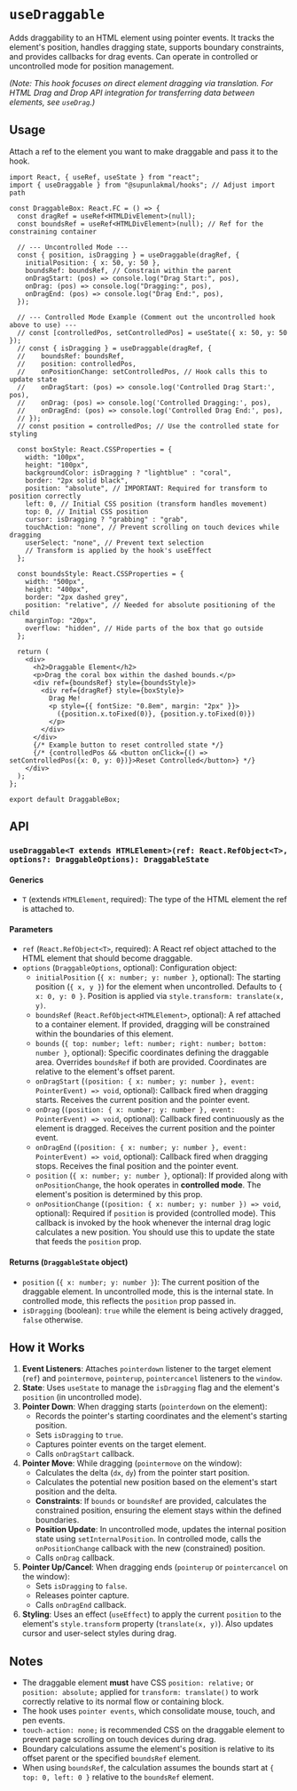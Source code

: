 # `useDraggable`

Adds draggability to an HTML element using pointer events. It tracks the element's position, handles dragging state, supports boundary constraints, and provides callbacks for drag events. Can operate in controlled or uncontrolled mode for position management.

_(Note: This hook focuses on direct element dragging via translation. For HTML Drag and Drop API integration for transferring data between elements, see `useDrag`.)_

## Usage

Attach a ref to the element you want to make draggable and pass it to the hook.

```tsx
import React, { useRef, useState } from "react";
import { useDraggable } from "@supunlakmal/hooks"; // Adjust import path

const DraggableBox: React.FC = () => {
  const dragRef = useRef<HTMLDivElement>(null);
  const boundsRef = useRef<HTMLDivElement>(null); // Ref for the constraining container

  // --- Uncontrolled Mode ---
  const { position, isDragging } = useDraggable(dragRef, {
    initialPosition: { x: 50, y: 50 },
    boundsRef: boundsRef, // Constrain within the parent
    onDragStart: (pos) => console.log("Drag Start:", pos),
    onDrag: (pos) => console.log("Dragging:", pos),
    onDragEnd: (pos) => console.log("Drag End:", pos),
  });

  // --- Controlled Mode Example (Comment out the uncontrolled hook above to use) ---
  // const [controlledPos, setControlledPos] = useState({ x: 50, y: 50 });
  // const { isDragging } = useDraggable(dragRef, {
  //    boundsRef: boundsRef,
  //    position: controlledPos,
  //    onPositionChange: setControlledPos, // Hook calls this to update state
  //    onDragStart: (pos) => console.log('Controlled Drag Start:', pos),
  //    onDrag: (pos) => console.log('Controlled Dragging:', pos),
  //    onDragEnd: (pos) => console.log('Controlled Drag End:', pos),
  // });
  // const position = controlledPos; // Use the controlled state for styling

  const boxStyle: React.CSSProperties = {
    width: "100px",
    height: "100px",
    backgroundColor: isDragging ? "lightblue" : "coral",
    border: "2px solid black",
    position: "absolute", // IMPORTANT: Required for transform to position correctly
    left: 0, // Initial CSS position (transform handles movement)
    top: 0, // Initial CSS position
    cursor: isDragging ? "grabbing" : "grab",
    touchAction: "none", // Prevent scrolling on touch devices while dragging
    userSelect: "none", // Prevent text selection
    // Transform is applied by the hook's useEffect
  };

  const boundsStyle: React.CSSProperties = {
    width: "500px",
    height: "400px",
    border: "2px dashed grey",
    position: "relative", // Needed for absolute positioning of the child
    marginTop: "20px",
    overflow: "hidden", // Hide parts of the box that go outside
  };

  return (
    <div>
      <h2>Draggable Element</h2>
      <p>Drag the coral box within the dashed bounds.</p>
      <div ref={boundsRef} style={boundsStyle}>
        <div ref={dragRef} style={boxStyle}>
          Drag Me!
          <p style={{ fontSize: "0.8em", margin: "2px" }}>
            ({position.x.toFixed(0)}, {position.y.toFixed(0)})
          </p>
        </div>
      </div>
      {/* Example button to reset controlled state */}
      {/* {controlledPos && <button onClick={() => setControlledPos({x: 0, y: 0})}>Reset Controlled</button>} */}
    </div>
  );
};

export default DraggableBox;
```

## API

### `useDraggable<T extends HTMLElement>(ref: React.RefObject<T>, options?: DraggableOptions): DraggableState`

#### Generics

- `T` (extends `HTMLElement`, required): The type of the HTML element the ref is attached to.

#### Parameters

- `ref` (`React.RefObject<T>`, required): A React ref object attached to the HTML element that should become draggable.
- `options` (`DraggableOptions`, optional): Configuration object:
  - `initialPosition` (`{ x: number; y: number }`, optional): The starting position (`{ x, y }`) for the element when uncontrolled. Defaults to `{ x: 0, y: 0 }`. Position is applied via `style.transform: translate(x, y)`.
  - `boundsRef` (`React.RefObject<HTMLElement>`, optional): A ref attached to a container element. If provided, dragging will be constrained within the boundaries of this element.
  - `bounds` (`{ top: number; left: number; right: number; bottom: number }`, optional): Specific coordinates defining the draggable area. Overrides `boundsRef` if both are provided. Coordinates are relative to the element's offset parent.
  - `onDragStart` (`(position: { x: number; y: number }, event: PointerEvent) => void`, optional): Callback fired when dragging starts. Receives the current position and the pointer event.
  - `onDrag` (`(position: { x: number; y: number }, event: PointerEvent) => void`, optional): Callback fired continuously as the element is dragged. Receives the current position and the pointer event.
  - `onDragEnd` (`(position: { x: number; y: number }, event: PointerEvent) => void`, optional): Callback fired when dragging stops. Receives the final position and the pointer event.
  - `position` (`{ x: number; y: number }`, optional): If provided along with `onPositionChange`, the hook operates in **controlled mode**. The element's position is determined by this prop.
  - `onPositionChange` (`(position: { x: number; y: number }) => void`, optional): Required if `position` is provided (controlled mode). This callback is invoked by the hook whenever the internal drag logic calculates a new position. You should use this to update the state that feeds the `position` prop.

#### Returns (`DraggableState` object)

- `position` (`{ x: number; y: number }`): The current position of the draggable element. In uncontrolled mode, this is the internal state. In controlled mode, this reflects the `position` prop passed in.
- `isDragging` (boolean): `true` while the element is being actively dragged, `false` otherwise.

## How it Works

1.  **Event Listeners**: Attaches `pointerdown` listener to the target element (`ref`) and `pointermove`, `pointerup`, `pointercancel` listeners to the `window`.
2.  **State**: Uses `useState` to manage the `isDragging` flag and the element's `position` (in uncontrolled mode).
3.  **Pointer Down**: When dragging starts (`pointerdown` on the element):
    - Records the pointer's starting coordinates and the element's starting position.
    - Sets `isDragging` to `true`.
    - Captures pointer events on the target element.
    - Calls `onDragStart` callback.
4.  **Pointer Move**: While dragging (`pointermove` on the window):
    - Calculates the delta (`dx`, `dy`) from the pointer start position.
    - Calculates the potential new position based on the element's start position and the delta.
    - **Constraints**: If `bounds` or `boundsRef` are provided, calculates the constrained position, ensuring the element stays within the defined boundaries.
    - **Position Update**: In uncontrolled mode, updates the internal position state using `setInternalPosition`. In controlled mode, calls the `onPositionChange` callback with the new (constrained) position.
    - Calls `onDrag` callback.
5.  **Pointer Up/Cancel**: When dragging ends (`pointerup` or `pointercancel` on the window):
    - Sets `isDragging` to `false`.
    - Releases pointer capture.
    - Calls `onDragEnd` callback.
6.  **Styling**: Uses an effect (`useEffect`) to apply the current `position` to the element's `style.transform` property (`translate(x, y)`). Also updates cursor and user-select styles during drag.

## Notes

- The draggable element **must** have CSS `position: relative;` or `position: absolute;` applied for `transform: translate()` to work correctly relative to its normal flow or containing block.
- The hook uses `pointer events`, which consolidate mouse, touch, and pen events.
- `touch-action: none;` is recommended CSS on the draggable element to prevent page scrolling on touch devices during drag.
- Boundary calculations assume the element's position is relative to its offset parent or the specified `boundsRef` element.
- When using `boundsRef`, the calculation assumes the bounds start at `{ top: 0, left: 0 }` relative to the `boundsRef` element.
